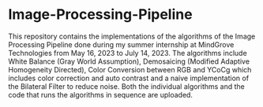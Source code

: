 # Image-Processing-Pipeline
This repository contains the implementations of the algorithms of the Image Processing Pipeline done during my summer internship at MindGrove Technologies from May 16, 2023 to July 14, 2023. The algorithms include White Balance (Gray World Assumption), Demosaicing (Modified Adaptive Homogeneity Directed), Color Conversion between RGB and YCoCg which includes color correction and auto contrast and a naive implementation of the Bilateral Filter to reduce noise. Both the individual algorithms and the code that runs the algorithms in sequence are uploaded. 
